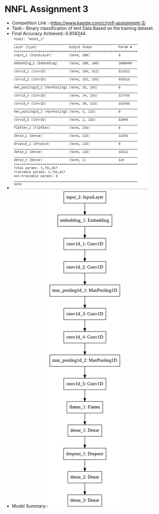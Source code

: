 # NNFL Assignment 3

* Competition Link :-https://www.kaggle.com/c/nnfl-assignment-3/
* Task:- Binary classification of text Data Based on the training dataset.
* Final Accuracy Achieved:-0.858344
* ![](Capture.png)
* Model Summary:-![](download.png)